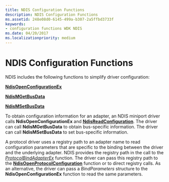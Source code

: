 ```yaml
---
title: NDIS Configuration Functions
description: NDIS Configuration Functions
ms.assetid: 248e08d0-6145-499a-b307-2a5ffbd3733f
keywords:
- configuration functions WDK NDIS
ms.date: 04/20/2017
ms.localizationpriority: medium
---
```


# NDIS Configuration Functions





NDIS includes the following functions to simplify driver configuration:

[**NdisOpenConfigurationEx**](https://docs.microsoft.com/windows-hardware/drivers/ddi/ndis/nf-ndis-ndisopenconfigurationex)

[**NdisMGetBusData**](https://docs.microsoft.com/windows-hardware/drivers/ddi/ndis/nf-ndis-ndismgetbusdata)

[**NdisMSetBusData**](https://docs.microsoft.com/windows-hardware/drivers/ddi/ndis/nf-ndis-ndismsetbusdata)

To obtain configuration information for an adapter, an NDIS miniport driver calls **NdisOpenConfigurationEx** and [**NdisReadConfiguration**](https://docs.microsoft.com/windows-hardware/drivers/ddi/ndis/nf-ndis-ndisreadconfiguration). The driver can call **NdisMGetBusData** to obtain bus-specific information. The driver can call **NdisMSetBusData** to set bus-specific information.

A protocol driver uses a registry path to an adapter name to read configuration parameters that are specific to the binding between the driver and the underlying adapter. NDIS provides the registry path in the call to the [*ProtocolBindAdapterEx*](https://docs.microsoft.com/windows-hardware/drivers/ddi/ndis/nc-ndis-protocol_bind_adapter_ex) function. The driver can pass this registry path to the [**NdisOpenProtocolConfiguration**](https://docs.microsoft.com/previous-versions/windows/hardware/network/ff553683(v=vs.85)) function or to direct registry calls. As an alternative, the driver can pass a *BindParameters* structure to the **NdisOpenConfigurationEx** function to read the same parameters.

 

 





